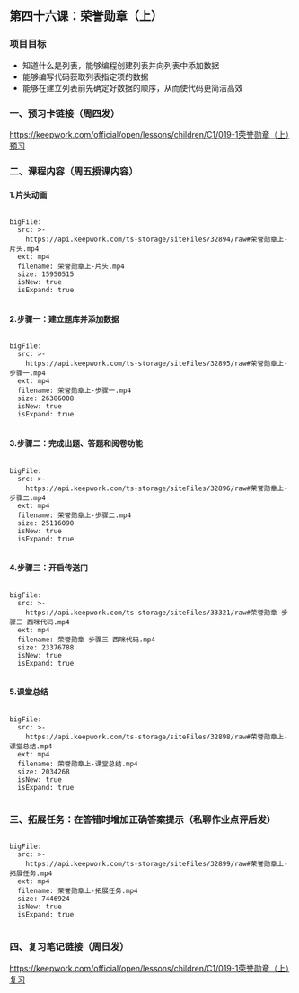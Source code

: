 

<script>  window.global.courseIdentity = 'papa_planet-8' </script>
<script src="https://qiniu-public.keepwork.com/videoProcessEvent.js"></script>

## 第四十六课：荣誉勋章（上）


### 项目目标
  - 知道什么是列表，能够编程创建列表并向列表中添加数据
  - 能够编写代码获取列表指定项的数据
  - 能够在建立列表前先确定好数据的顺序，从而使代码更简洁高效
  
  
### 一、预习卡链接（周四发）

https://keepwork.com/official/open/lessons/children/C1/019-1荣誉勋章（上）预习

### 二、课程内容（周五授课内容）
#### 1.片头动画


 
```@BigFile

bigFile:
  src: >-
    https://api.keepwork.com/ts-storage/siteFiles/32894/raw#荣誉勋章上-片头.mp4
  ext: mp4
  filename: 荣誉勋章上-片头.mp4
  size: 15950515
  isNew: true
  isExpand: true
          
```


#### 2.步骤一：建立题库并添加数据



```@BigFile

bigFile:
  src: >-
    https://api.keepwork.com/ts-storage/siteFiles/32895/raw#荣誉勋章上-步骤一.mp4
  ext: mp4
  filename: 荣誉勋章上-步骤一.mp4
  size: 26386008
  isNew: true
  isExpand: true
          
```





 
#### 3.步骤二：完成出题、答题和阅卷功能


```@BigFile

bigFile:
  src: >-
    https://api.keepwork.com/ts-storage/siteFiles/32896/raw#荣誉勋章上-步骤二.mp4
  ext: mp4
  filename: 荣誉勋章上-步骤二.mp4
  size: 25116090
  isNew: true
  isExpand: true
          
```


#### 4.步骤三：开启传送门



```@BigFile

bigFile:
  src: >-
    https://api.keepwork.com/ts-storage/siteFiles/33321/raw#荣誉勋章 步骤三 西咪代码.mp4
  ext: mp4
  filename: 荣誉勋章 步骤三 西咪代码.mp4
  size: 23376788
  isNew: true
  isExpand: true
          
```


#### 5.课堂总结


```@BigFile

bigFile:
  src: >-
    https://api.keepwork.com/ts-storage/siteFiles/32898/raw#荣誉勋章上-课堂总结.mp4
  ext: mp4
  filename: 荣誉勋章上-课堂总结.mp4
  size: 2034268
  isNew: true
  isExpand: true
          
```



### 三、拓展任务：在答错时增加正确答案提示（私聊作业点评后发）



```@BigFile

bigFile:
  src: >-
    https://api.keepwork.com/ts-storage/siteFiles/32899/raw#荣誉勋章上-拓展任务.mp4
  ext: mp4
  filename: 荣誉勋章上-拓展任务.mp4
  size: 7446924
  isNew: true
  isExpand: true
          
```




### 四、复习笔记链接（周日发）


https://keepwork.com/official/open/lessons/children/C1/019-1荣誉勋章（上）复习